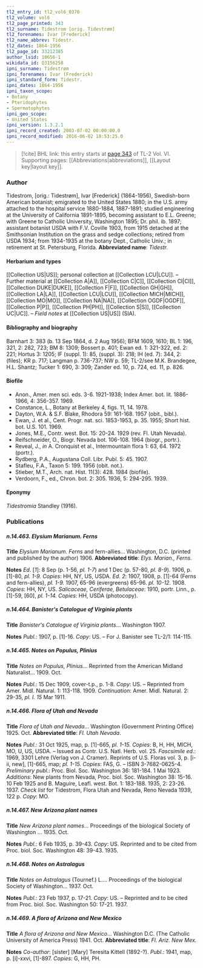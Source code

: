 ```yaml
---
tl2_entry_id: tl2_vol6_0370
tl2_volume: vol6
tl2_page_printed: 343
tl2_surname: Tidestrom [orig. Tidestrøm]
tl2_forenames: Ivar [Frederick]
tl2_name_abbrev: Tidestr.
tl2_dates: 1864-1956
tl2_page_id: 33212385
author_lsid: 10656-1
wikidata_id: Q3156258
ipni_surname: Tidestrøm
ipni_forenames: Ivar (Frederick)
ipni_standard_form: Tidestr.
ipni_dates: 1864-1956
ipni_taxon_scope: 
- Botany
- Pteridophytes
- Spermatophytes
ipni_geo_scope: 
- United States
ipni_version: 1.3.2.1
ipni_record_created: 2003-07-02 00:00:00.0
ipni_record_modified: 2016-06-02 18:53:25.0
---
```



> [!cite] BHL link: this entry starts at [page 343](https://www.biodiversitylibrary.org/page/33212385) of TL-2 Vol. VI.
> Supporting pages: [[Abbreviations|abbreviations]], [[Layout key|layout key]].

### Author

Tidestrom, \[orig.: Tidestrøm\], Ivar \[Frederick\] (1864-1956), Swedish-born American botanist; emigrated to the United States 1880; in the U.S. army attached to the hospital service 1880-1884, 1887-1891; studied engineering at the University of California 1891-1895, becoming assistant to E.L. Greene; with Greene to Catholic University, Washington 1895; Dr. phil. ib. 1897; assistant botanist USDA with F.V. Coville 1903, from 1915 detached at the Smithsonian Institution on the grass and sedge collections; retired from USDA 1934; from 1934-1935 at the botany Dept., Catholic Univ.; in retirement at St. Petersburg, Florida. 
**Abbreviated name**: *Tidestr.*

#### Herbarium and types

[[Collection US|US]]; personal collection at [[Collection LCU|LCU]]. – Further material at [[Collection A|A]], [[Collection C|C]], [[Collection CI|CI]], [[Collection DUKE|DUKE]], [[Collection F|F]], [[Collection GH|GH]], [[Collection LA|LA]], [[Collection LCU|LCU]], [[Collection MICH|MICH]], [[Collection MO|MO]], [[Collection NA|NA]], [[Collection OGDF|OGDF]], [[Collection P|P]], [[Collection PH|PH]], [[Collection S|S]], [[Collection UC|UC]]. – *Field notes* at [[Collection US|US]] (SIA).

#### Bibliography and biography

Barnhart 3: 383 (b. 13 Sep 1864, d. 2 Aug 1956); BFM 1609, 1610; BL 1: 196, 321, 2: 282, 723; BM 8: 1309; Bossert p. 401; Ewan ed. 1: 321-322, ed. 2: 221; Hortus 3: 1205; IF (suppl. 1): 85, (suppl. 3): 218; IH (ed. 7): 344, 2: (files); KR p. 717; Langman p. 736-737; NW p. 59; TL-2/see M.K. Brandegee, H.L. Shantz; Tucker 1: 690, 3: 309; Zander ed. 10, p. 724, ed. 11, p. 826.

#### Biofile

- Anon., Amer. men sci. eds. 3-6. 1921-1938; Index Amer. bot. lit. 1886-1966, 4: 356-357. 1969.
- Constance, L., Botany at Berkeley 4, figs. 11, 14. 1978.
- Dayton, W.A. & S.F. Blake, Rhodora 59: 161-168. 1957 (obit., bibl.).
- Ewan, J. et al., Cent. Progr. nat. sci. 1853-1953, p. 35. 1955; Short hist. bot. U.S. 101. 1969.
- Jones, M.E., Contr. west. Bot. 15: 20-24. 1929 (rev. Fl. Utah Nevada).
- Reifschneider, O., Biogr. Nevada bot. 106-108. 1964 (biogr., portr.).
- Reveal, J., *in* A. Cronquist et al., Intermountain flora 1: 63, 64. 1972 (portr.).
- Rydberg, P.A., Augustana Coll. Libr. Publ. 5: 45. 1907.
- Stafleu, F.A., Taxon 5: 199. 1956 (obit. not.).
- Stieber, M.T., Arch. nat. Hist. 11(3): 428. 1984 (biofile).
- Verdoorn, F., ed., Chron. bot. 2: 305. 1936, 5: 294-295. 1939.

#### Eponymy

*Tidestromia* Standley (1916).

### Publications

##### n.14.463. Elysium Marianum. Ferns

**Title**
*Elysium Marianum. Ferns* and fern-allies... Washington, D.C. (printed and published by the author) 1906.
**Abbreviated title**: *Elys. Marian., Ferns*.

**Notes**
*Ed*. \[*1*\]: 8 Sep (p. 1-56, *pl. 1-7*) and 1 Dec (p. 57-80, *pl. 8-9*). 1906, p. \[1\]-80, *pl. 1-9. Copies*: HH, NY, US, USDA.
*Ed. 2*: 1907, 1908, p. \[1\]-64 (Ferns and fern-allies), *pl. 1-9.* 1907, 65-96 (evergreens) 65-96. *pl. 10-12.* 1908. *Copies*: HH, NY, US.
*Salicaceae, Ceriferae, Betulaceae*: 1910, portr. Linn., p. \[1\]-59, \[60\], *pl. 1-14. Copies*: HH, USDA (photocopy).

##### n.14.464. Banister's Catalogue of Virginia plants

**Title**
*Banister's Catalogue of Virginia plants*... Washington 1907.

**Notes**
*Publ*.: 1907, p. \[1\]-16. *Copy*: US. – For J. Banister see TL-2/1: 114-115.

##### n.14.465. Notes on Populus, Plinius

**Title**
*Notes on Populus, Plinius*... Reprinted from the American Midland Naturalist... 1909. Oct.

**Notes**
*Publ*.: 15 Dec 1909, cover-t.p., p. 1-8. *Copy*: US. – Reprinted from Amer. Midl. Natural. 1: 113-118. 1909.
*Continuation*: Amer. Midl. Natural. 2: 29-35, *pl. I. 15* Mar 1911.

##### n.14.466. Flora of Utah and Nevada

**Title**
*Flora of Utah and Nevada*... Washington (Government Printing Office) 1925. Oct.
**Abbreviated title**: *Fl. Utah Nevada*.

**Notes**
*Publ*.: 31 Oct 1925, map, p. \[1\]-665, *pl. 1-15. Copies*: B, H, HH, MICH, MO, U, US, USDA. – Issued as Contr. U.S. Natl. Herb. vol. 25.
*Fascsimile ed*.: 1969, 3301 Lehre (Verlag von J. Cramer). Reprints of U.S. Floras vol. 3, p. \[i-ii, new\], \[1\]-665, map; *pl. 1-15. Copies*: FAS, G. – ISBN 3-7682-0625-4.
*Preliminary publ*.: Proc. Biol. Soc. Washington 36: 181-184. 1 Mai 1923.
*Additions*: New plants from Nevada, Proc. biol. Soc. Washington 38: 15-16. 10 Feb 1925 and B. Maguire, Leafl. west. Bot. 1: 183-188. 1935, 2: 23-26. 1937.
*Check list* for Tidestrom, Flora Utah and Nevada, Reno Nevada 1939, 122 p. *Copy*: MO.

##### n.14.467. New Arizona plant names

**Title**
*New Arizona plant names*... Proceedings of the biological Society of Washington ... 1935. Oct.

**Notes**
*Publ*.: 6 Feb 1935, p. 39-43. *Copy*: US. Reprinted and to be cited from Proc. biol. Soc. Washington 48: 39-43. 1935.

##### n.14.468. Notes on Astralagus

**Title**
*Notes on Astralagus* (Tournef.) L.... Proceedings of the biological Society of Washington... 1937. Oct.

**Notes**
*Publ*.: 23 Feb 1937, p. 17-21. *Copy*: US. – Reprinted and to be cited from Proc. biol. Soc. Washington 50: 17-21. 1937.

##### n.14.469. A flora of Arizona and New Mexico

**Title**
*A flora of Arizona and New Mexico*... Washington D.C. (The Catholic University of America Press) 1941. Oct.
**Abbreviated title**: *Fl. Ariz. New Mex.*

**Notes**
*Co-author*: \[sister\] \[Mary\] Teresita Kittell (1892-?).
*Publ*.: 1941, map, p. \[i\]-xxvi, \[1\]-897. *Copies*: G, HH, PH.

